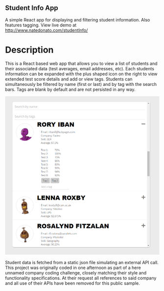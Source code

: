 ## Student Info App
A simple React app for displaying and filtering student information.  Also features tagging.
View live demo at http://www.natedonato.com/studentInfo/

# Description
This is a React based web app that allows you to view a list of students and their associated data (test averages, email addresses, etc).  Each students information can be expanded with the plus shaped icon on the right to view extended test score details and add or view tags. Students can simultaneously be filtered by name (first or last) and by tag with the search bars.  Tags are blank by default and are not persisted in any way.

<img src="https://raw.githubusercontent.com/natedonato/studentInfo/master/public/sampleScreen.png" > 

Student data is fetched from a static json file simulating an external API call.  
This project was originally coded in one afternoon as part of a here unnamed company coding challenge, closely matching their style and functionality specifications.  At their request all references to said company and all use of their APIs have been removed for this public sample.

